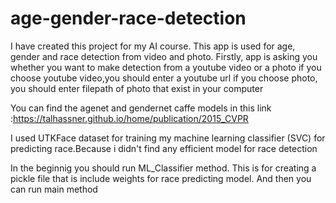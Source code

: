 # age-gender-race-detection

I have created this project for my AI course.
This app is used for age, gender and race detection from video and photo.
Firstly, app is asking you whether you want to make detection from a youtube video or a photo
if you choose youtube video,you should enter a youtube url
if you choose photo, you should enter filepath of photo that exist in your computer

You can find the agenet and gendernet caffe models in this link :https://talhassner.github.io/home/publication/2015_CVPR 

I used UTKFace dataset for training my machine learning classifier (SVC) for predicting race.Because i didn't find any efficient model for race detection

In the beginnig you should run ML_Classifier method. This is for creating a pickle file that is include weights for race predicting model. And then you can run main method
